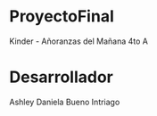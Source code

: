 # ProyectoFinal
Kinder - Añoranzas del Mañana 4to A 

# Desarrollador 
Ashley Daniela Bueno Intriago
